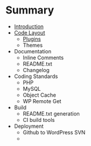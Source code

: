 # Summary

* [Introduction](README.md)
* [Code Layout](code_layout.md)
   * [Plugins](plugins.md)
   * Themes
* Documentation
   * Inline Comments
   * README.txt
   * Changelog
* Coding Standards
   * PHP 
   * MySQL
   * Object Cache
   * WP Remote Get
* Build
   * README.txt generation
   * CI build tools
* Deployment
   * Github to WordPress SVN
   * 

